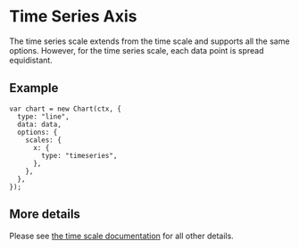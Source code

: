 Time Series Axis
================

The time series scale extends from the time scale and supports all the same options. However, for the time series scale, each data point is spread equidistant.

Example
-------

    var chart = new Chart(ctx, {
      type: "line",
      data: data,
      options: {
        scales: {
          x: {
            type: "timeseries",
          },
        },
      },
    });

More details
------------

Please see [the time scale documentation](./time.md) for all other details.
